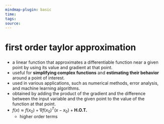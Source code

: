 ```yaml
---
mindmap-plugin: basic
time: 
tags: 
source:
---
```

# first order taylor approximation
### 
- a linear function that approximates a differentiable function near a given point by using its value and gradient at that point.
- useful for **simplifying complex functions** and **estimating their behavior** around a point of interest.
- used in various applications, such as numerical methods, error analysis, and machine learning algorithms.
- obtained by adding the product of the gradient and the difference between the input variable and the given point to the value of the function at that point.
- $f(x)\approx f(x_{0})+\nabla f(x_{0})^{T}(x-x_{0})+\mathbf{H.O.T.}$
	- higher order terms